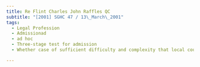 ```yaml
---
title: Re Flint Charles John Raffles QC 
subtitle: "[2001] SGHC 47 / 13\_March\_2001"
tags:
  - Legal Profession
  - Admissionad
  - ad hoc
  - Three-stage test for admission
  - Whether case of sufficient difficulty and complexity that local counsel unable to adequately and ably handle

---
```


